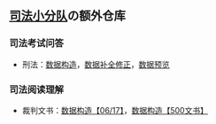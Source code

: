 ## [司法小分队](https://github.com/Charlie-XIAO/Law_Prompt)の额外仓库

### 司法考试问答

- 刑法：[数据构造](https://charlie-xiao.github.io/Law_Prompt_Data/storage/FD-flwd-xf-1.html)，[数据补全修正](https://charlie-xiao.github.io/Law_Prompt_Data/storage/FD-flwd-xf-2.html)，[数据预览](https://charlie-xiao.github.io/Law_Prompt_Data/storage/FD-flwd-xf.txt)

### 司法阅读理解

- 裁判文书：[数据构造【06/17】](https://charlie-xiao.github.io/Law_Prompt_Data/storage/FD-ydlj-1.html)，[数据构造【500文书】](https://charlie-xiao.github.io/Law_Prompt_Data/storage/FD-ydlj-2.html)
